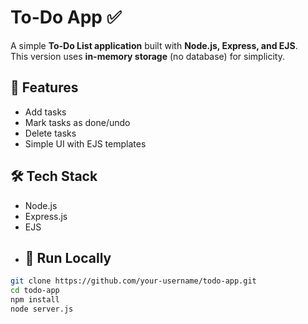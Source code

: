 # To-Do App ✅
A simple **To-Do List application** built with **Node.js, Express, and EJS**.  
This version uses **in-memory storage** (no database) for simplicity.
## 🚀 Features
- Add tasks  
- Mark tasks as done/undo  
- Delete tasks  
- Simple UI with EJS templates  
## 🛠️ Tech Stack
- Node.js  
- Express.js  
- EJS
- ## 📂 Run Locally
```bash
git clone https://github.com/your-username/todo-app.git
cd todo-app
npm install
node server.js
